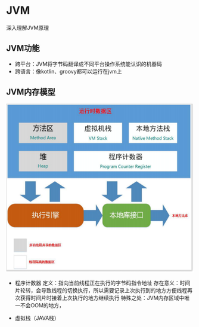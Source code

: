 # JVM
深入理解JVM原理


## JVM功能
- 跨平台：JVM将字节码翻译成不同平台操作系统能认识的机器码
- 跨语言：像kotlin、groovy都可以运行在jvm上


## JVM内存模型
![](https://github.com/ZhongXiaoHong/JVM/blob/master/C109C00B-7026-4e45-94FB-443F97B68467.png)

- 程序计数器
   定义：指向当前线程正在执行的字节码指令地址
   存在意义：时间片轮转，会导致线程的切换执行，所以需要记录上次执行到的地方方便线程再次获得时间片时接着上次执行的地方继续执行
   特殊之处：JVM内存区域中唯一不会OOM的地方，
   
- 虚拟栈（JAVA栈）
    







